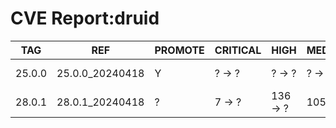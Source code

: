 # CVE Report:druid
|  TAG   |       REF       | PROMOTE | CRITICAL |   HIGH   |  MEDIUM  |   LOW   | UNKNOWN |
|--------|-----------------|---------|----------|----------|----------|---------|---------|
| 25.0.0 | 25.0.0_20240418 | Y       | ? -> ?   | ? -> ?   | ? -> ?   | ? -> ?  | ? -> ?  |
| 28.0.1 | 28.0.1_20240418 | ?       | 7 -> ?   | 136 -> ? | 105 -> ? | 30 -> ? | 0 -> ?  |
